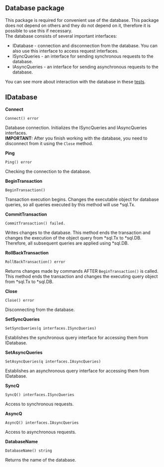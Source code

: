 ## Database package
This package is required for convenient use of the database. This package does not depend on others and they do not depend on it, therefore 
it is possible to use this if necessary.<br>
The database consists of several important interfaces:
* IDatabase - connection and disconnection from the database. You can also use this interface to access 
request interfaces.
* ISyncQueries - an interface for sending synchronous requests to the database.
* IAsyncQueries - an interface for sending asynchronous requests to the database.

You can see more about interaction with the database in these [tests](https://github.com/uwine4850/foozy/tree/master/tests/dbtest).

## IDatabase
__Connect__
```
Connect() error
```
Database connection. Initializes the ISyncQueries and IAsyncQueries interfaces.<br>
__IMPORTANT:__ After you finish working with the database, you need to disconnect from it using the ``Close`` method.

__Ping__
```
Ping() error
```
Checking the connection to the database.

__BeginTransaction__
```
BeginTransaction()
```
Transaction execution begins.
Changes the executable object for database queries, so all queries executed by this method will use *sql.Tx.

__CommitTransaction__
```
CommitTransaction() failed.
```
Writes changes to the database.
This method ends the transaction and changes the execution of the object query from *sql.Tx to *sql.DB.
Therefore, all subsequent queries are applied using *sql.DB.

__RollBackTransaction__
```
RollBackTransaction() error
```
Returns changes made by commands AFTER `BeginTransaction()` is called.
This method ends the transaction and changes the executing query object from *sql.Tx to *sql.DB.

__Close__
```
Close() error
```
Disconnecting from the database.

__SetSyncQueries__
```
SetSyncQueries(q interfaces.ISyncQueries)
```
Establishes the synchronous query interface for accessing them from IDatabase.

__SetAsyncQueries__
```
SetAsyncQueries(q interfaces.IAsyncQueries)
```
Establishes an asynchronous query interface for accessing them from IDatabase.

__SyncQ__
```
SyncQ() interfaces.ISyncQueries
```
Access to synchronous requests.

__AsyncQ__
```
AsyncQ() interfaces.IAsyncQueries
```
Access to asynchronous requests.

__DatabaseName__
```
DatabaseName() string
```
Returns the name of the database.
